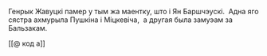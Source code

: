 Генрык Жавуцкi памер у тым жа маентку, што i Ян Баршчэускi.  Aдна яго сястра ахмурыла Пушкiна i Мiцкевiча,  а другая была замуэам за Бальзакам.

[[@ код а]]

